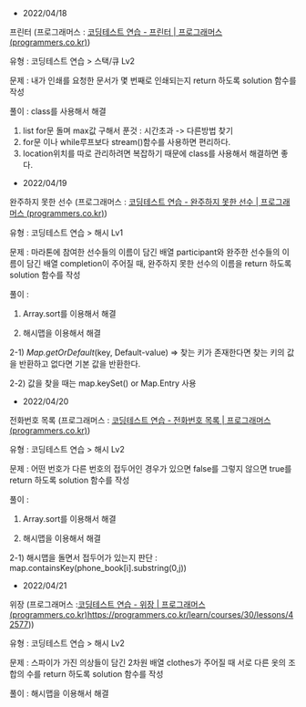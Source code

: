 - 2022/04/18

프린터 (프로그래머스 : [코딩테스트 연습 - 프린터 | 프로그래머스 (programmers.co.kr)](https://programmers.co.kr/learn/courses/30/lessons/42587))

유형 : 코딩테스트 연습 > 스택/큐 Lv2

문제 : 내가 인쇄를 요청한 문서가 몇 번째로 인쇄되는지 return 하도록 solution 함수를 작성

풀이 : class를 사용해서 해결

1. list for문 돌며 max값 구해서 푼것 : 시간초과 -> 다른방법 찾기
2. for문 이나 while루프보다 stream()함수를 사용하면 편리하다.
3. location위치를 따로 관리하려면 복잡하기 때문에 class를 사용해서 해결하면 좋다.



- 2022/04/19

완주하지 못한 선수 (프로그래머스 : [코딩테스트 연습 - 완주하지 못한 선수 | 프로그래머스 (programmers.co.kr)](https://programmers.co.kr/learn/courses/30/lessons/42576))

유형 : 코딩테스트 연습 > 해시 Lv1

문제 : 마라톤에 참여한 선수들의 이름이 담긴 배열 participant와 완주한 선수들의 이름이 담긴 배열 completion이 주어질 때, 완주하지 못한 선수의 이름을 return 하도록 solution 함수를 작성

풀이 :

1) Array.sort를 이용해서 해결

2) 해시맵을 이용해서 해결

2-1)  *Map.getOrDefault*(key, Default-value) => 찾는 키가 존재한다면 찾는 키의 값을 반환하고 없다면 기본 값을 반환한다.

2-2) 값을 찾을 때는 map.keySet() or Map.Entry 사용



- 2022/04/20

전화번호 목록 (프로그래머스 : [코딩테스트 연습 - 전화번호 목록 | 프로그래머스 (programmers.co.kr)](https://programmers.co.kr/learn/courses/30/lessons/42577))

유형 : 코딩테스트 연습 > 해시 Lv2

문제 : 어떤 번호가 다른 번호의 접두어인 경우가 있으면 false를 그렇지 않으면 true를 return 하도록 solution 함수를 작성

풀이 :

1) Array.sort를 이용해서 해결

2) 해시맵을 이용해서 해결

2-1)  해시맵을 돌면서 접두어가 있는지 판단 : map.containsKey(phone_book[i].substring(0,j))



- 2022/04/21

위장 (프로그래머스 :[코딩테스트 연습 - 위장 | 프로그래머스 (programmers.co.kr)](https://programmers.co.kr/learn/courses/30/lessons/42578)https://programmers.co.kr/learn/courses/30/lessons/42577))

유형 : 코딩테스트 연습 > 해시 Lv2

문제 : 스파이가 가진 의상들이 담긴 2차원 배열 clothes가 주어질 때 서로 다른 옷의 조합의 수를 return 하도록 solution 함수를 작성

풀이 : 해시맵을 이용해서 해결
